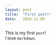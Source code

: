 ```yaml
---
layout: post
title:  "First post!"
date:   2024-11-09
---
```



This is my first `post`!  
I love `markdown`.
